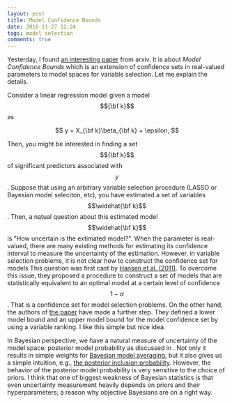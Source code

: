 ```yaml
---
layout: post
title: Model Confidence Bounds
date: 2016-11-27 12:24
tags: model selection
comments: true
---
```


 Yesterday, I found [an interesting paper](https://www.google.com/url?sa=t&rct=j&q=&esrc=s&source=web&cd=1&cad=rja&uact=8&ved=0ahUKEwifzMa9hZXRAhUr3IMKHU1hAcQQFggjMAA&url=https%3A%2F%2Farxiv.org%2Fabs%2F1611.09509&usg=AFQjCNHb5_bvsTP78rWBd3sNdb5ZIVrTlw&sig2=bn40mQJraf5feOrjhkXgmw) from arxiv. It is about *Model Confidence Bounds* which is an extension of confidence sets in real-valued parameters to model spaces for variable selection. Let me explain the details.

 Consider a linear regression model given a model $${\bf k}$$ as 
 
 $$
 y = X_{\bf k}\beta_{\bf k} + \epsilon,
 $$
 
Then, you might be interested in finding a set $${\bf k}$$ of significant predictors associated with $$y$$. Suppose that using an arbitrary variable selection procedure (LASSO or Bayesian model seleciton, etc), you have estimated a set of variables $$\widehat{\bf k}$$. Then, a natual question about this estimated model $$\widehat{\bf k}$$ is "How uncertain is the extimated model?". When the parameter is real-valued, there are many existing methods for estimating its confidence interval to measure the uncertainty of the estimation. However, in variable selection problems, it is not clear how to construct the confidence set for models  This question was first cast by [Hansen et al. (2011)](https://www.google.com/url?sa=t&rct=j&q=&esrc=s&source=web&cd=1&sqi=2&ved=0ahUKEwj38KKYhZXRAhVkxYMKHWhhAq4QFggfMAA&url=http%3A%2F%2Fonlinelibrary.wiley.com%2Fdoi%2F10.3982%2FECTA5771%2Fabstract&usg=AFQjCNFVwcoWmHdDzWrZqJCeJzQruAIP3w&sig2=gsZlgfjqKx-dWlJ5dF9XAQ&cad=rjt). To overcome this issue, they proposed a procedure to construct a set of models that are statistically equivalent to an optimal model at a certain level of confidence $$1-\alpha$$. That is a confidence set for model selection problems. On the other hand, the authors of [the paper](https://www.google.com/url?sa=t&rct=j&q=&esrc=s&source=web&cd=1&cad=rja&uact=8&ved=0ahUKEwifzMa9hZXRAhUr3IMKHU1hAcQQFggjMAA&url=https%3A%2F%2Farxiv.org%2Fabs%2F1611.09509&usg=AFQjCNHb5_bvsTP78rWBd3sNdb5ZIVrTlw&sig2=bn40mQJraf5feOrjhkXgmw) have made a further step. They defined a lower model bound and an upper model bound for the model confidence set by using a variable ranking. I like this simple but nice idea.  

In Bayesian perspective, we have a natural measure of uncertainty of the model space:  posterior model probability as discussed in . Not only it results in simple weights for [Bayesian model averaging](http://www.stat.colostate.edu/~jah/papers/statsci.pdf), but it also gives us a simple intuition, e.g., [the posterior inclusion probability](https://arxiv.org/pdf/math/0406464.pdf). However, the behavior of the posterior model probability is very sensitive to the choice of priors. I think that one of biggest weakness of Bayesian statistics is that even uncertainty measurement heavily depends on priors and their hyperparameters; a reason why objective Bayesians are on a right way.



